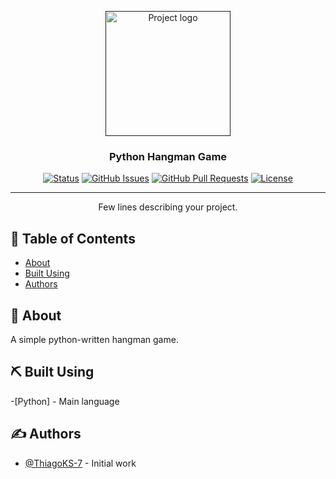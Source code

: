 <p align="center">
  <a href="" rel="noopener">
 <img width=200px height=200px src="https://user-images.githubusercontent.com/83460816/192163403-8d71391d-7dde-4192-953f-3a24a0b4e498.png" alt="Project logo"></a>
</p>

<h3 align="center">Python Hangman Game</h3>

<div align="center">

[![Status](https://img.shields.io/badge/status-active-success.svg)]()
[![GitHub Issues](https://img.shields.io/github/issues/ThiagoKS-7/Python-Hangman2022.svg)](https://github.com/ThiagoKS-7/Python-Hangman2022/issues)
[![GitHub Pull Requests](https://img.shields.io/github/issues-pr/ThiagoKS-7/Python-Hangman2022.svg)](https://github.com/ThiagoKS-7/Python-Hangman2022/pulls)
[![License](https://img.shields.io/badge/license-MIT-blue.svg)](/LICENSE)

</div>

---

<p align="center"> Few lines describing your project.
    <br> 
</p>

## 📝 Table of Contents

- [About](#about)
- [Built Using](#built_using)
- [Authors](#authors)

## 🧐 About <a name = "about"></a>

A simple python-written hangman game.

## ⛏️ Built Using <a name = "built_using"></a>

-[Python] - Main language

## ✍️ Authors <a name = "authors"></a>

- [@ThiagoKS-7](https://github.com/ThiagoKS-7) - Initial work

